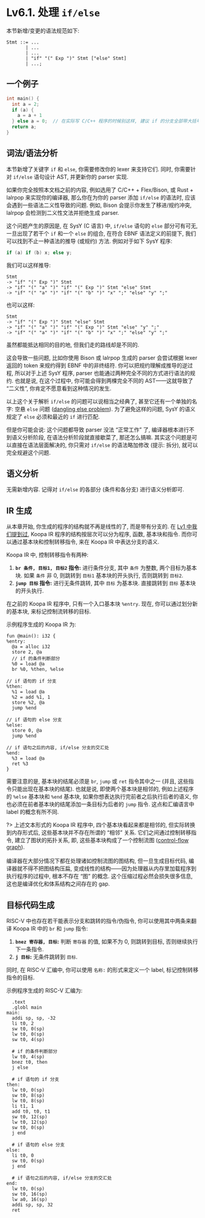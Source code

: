 # Lv6.1. 处理 `if/else`

本节新增/变更的语法规范如下:

```ebnf
Stmt ::= ...
       | ...
       | ...
       | "if" "(" Exp ")" Stmt ["else" Stmt]
       | ...;
```

## 一个例子

```c
int main() {
  int a = 2;
  if (a) {
    a = a + 1
  } else a = 0;  // 在实际写 C/C++ 程序的时候别这样, 建议 if 的分支全部带大括号
  return a;
}
```

## 词法/语法分析

本节新增了关键字 `if` 和 `else`, 你需要修改你的 lexer 来支持它们. 同时, 你需要针对 `if/else` 语句设计 AST, 并更新你的 parser 实现.

如果你完全按照本文档之前的内容, 例如选用了 C/C++ + Flex/Bison, 或 Rust + lalrpop 来实现你的编译器, 那么你在为你的 parser 添加 `if/else` 的语法时, 应该会遇到一些语法二义性导致的问题. 例如, Bison 会提示你发生了移进/规约冲突, lalrpop 会检测到二义性文法并拒绝生成 parser.

这个问题产生的原因是, 在 SysY (C 语言) 中, `if/else` 语句的 `else` 部分可有可无, 一旦出现了若干个 `if` 和一个 `else` 的组合, 在符合 EBNF 语法定义的前提下, 我们可以找到不止一种语法的推导 (或规约) 方法. 例如对于如下 SysY 程序:

```c
if (a) if (b) x; else y;
```

我们可以这样推导:

```
Stmt
-> "if" "(" Exp ")" Stmt
-> "if" "(" "a" ")" "if" "(" Exp ")" Stmt "else" Stmt
-> "if" "(" "a" ")" "if" "(" "b" ")" "x" ";" "else" "y" ";"
```

也可以这样:

```
Stmt
-> "if" "(" Exp ")" Stmt "else" Stmt
-> "if" "(" "a" ")" "if" "(" Exp ")" Stmt "else" "y" ";"
-> "if" "(" "a" ")" "if" "(" "b" ")" "x" ";" "else" "y" ";"
```

虽然都能抵达相同的目的地, 但我们走的路线却是不同的.

这会导致一些问题, 比如你使用 Bison 或 lalrpop 生成的 parser 会尝试根据 lexer 返回的 token 来规约得到 EBNF 中的非终结符. 你可以把规约理解成推导的逆过程, 所以对于上述 SysY 程序, parser 也能通过两种完全不同的方式进行语法的规约. 也就是说, 在这个过程中, 你可能会得到两棵完全不同的 AST——这就导致了 “二义性”, 你肯定不愿意看到这种情况的发生.

以上这个关于解析 `if/else` 的问题可以说相当之经典了, 甚至它还有一个单独的名字: 空悬 `else` 问题 ([dangling else problem](https://en.wikipedia.org/wiki/Dangling_else)). 为了避免这样的问题, SysY 的语义规定了 `else` 必须和最近的 `if` 进行匹配.

但是你可能会说: 这个问题都导致 parser 没法 “正常工作” 了, 编译器根本进行不到语义分析阶段, 在语法分析阶段就直接歇菜了, 那还怎么搞嘛. 其实这个问题是可以直接在语法层面解决的, 你只需对 `if/else` 的语法略加修改 (提示: 拆分), 就可以完全规避这个问题.

## 语义分析

无需新增内容. 记得对 `if/else` 的各部分 (条件和各分支) 进行语义分析即可.

## IR 生成

从本章开始, 你生成的程序的结构就不再是线性的了, 而是带有分支的. 在 [Lv1 中我们提到过](/lv1-main/ir-gen?id=koopa-ir-基础), Koopa IR 程序的结构按层次可以分为程序, 函数, 基本块和指令. 而你可以通过基本块和控制转移指令, 来在 Koopa IR 中表达分支的语义.

Koopa IR 中, 控制转移指令有两种:

1. **`br 条件, 目标1, 目标2` 指令:** 进行条件分支, 其中 `条件` 为整数, 两个目标为基本块. 如果 `条件` 非 0, 则跳转到 `目标1` 基本块的开头执行, 否则跳转到 `目标2`.
2. **`jump 目标` 指令:** 进行无条件跳转, 其中 `目标` 为基本块. 直接跳转到 `目标` 基本块的开头执行.

在之前的 Koopa IR 程序中, 只有一个入口基本块 `%entry`. 现在, 你可以通过划分新的基本块, 来标记控制流转移的目标.

示例程序生成的 Koopa IR 为:

```koopa
fun @main(): i32 {
%entry:
  @a = alloc i32
  store 2, @a
  // if 的条件判断部分
  %0 = load @a
  br %0, %then, %else

// if 语句的 if 分支
%then:
  %1 = load @a
  %2 = add %1, 1
  store %2, @a
  jump %end

// if 语句的 else 分支
%else:
  store 0, @a
  jump %end

// if 语句之后的内容, if/else 分支的交汇处
%end:
  %3 = load @a
  ret %3
}
```

需要注意的是, 基本块的结尾必须是 `br`, `jump` 或 `ret` 指令其中之一 (并且, 这些指令只能出现在基本块的结尾). 也就是说, 即使两个基本块是相邻的, 例如上述程序的 `%else` 基本块和 `%end` 基本块, 如果你想表达执行完前者之后执行后者的语义, 你也必须在前者基本块的结尾添加一条目标为后者的 `jump` 指令. 这点和汇编语言中 label 的概念有所不同.

?> 上述文本形式的 Koopa IR 程序中, 四个基本块看起来都是相邻的, 但实际转换到内存形式后, 这些基本块并不存在所谓的 “相邻” 关系. 它们之间通过控制转移指令, 建立了图状的拓扑关系, 即, 这些基本块构成了一个控制流图 ([control-flow graph](https://en.wikipedia.org/wiki/Control-flow_graph)).
<br><br>
编译器在大部分情况下都在处理诸如控制流图的图结构, 但一旦生成目标代码, 编译器就不得不把图结构压扁, 变成线性的结构——因为处理器从内存里加载程序到执行程序的过程中, 根本不存在 “图” 的概念. 这个压缩过程必然会损失很多信息, 这也是编译优化和体系结构之间存在的 gap.

## 目标代码生成

RISC-V 中也存在若干能表示分支和跳转的指令/伪指令, 你可以使用其中两条来翻译 Koopa IR 中的 `br` 和 `jump` 指令:

1. **`bnez 寄存器, 目标`:** 判断 `寄存器` 的值, 如果不为 0, 则跳转到目标, 否则继续执行下一条指令.
2. **`j 目标`:** 无条件跳转到 `目标`.

同时, 在 RISC-V 汇编中, 你可以使用 `名称:` 的形式来定义一个 label, 标记控制转移指令的目标.

示例程序生成的 RISC-V 汇编为:

```
  .text
  .globl main
main:
  addi sp, sp, -32
  li t0, 2
  sw t0, 0(sp)
  lw t0, 0(sp)
  sw t0, 4(sp)

  # if 的条件判断部分
  lw t0, 4(sp)
  bnez t0, then
  j else

  # if 语句的 if 分支
then:
  lw t0, 0(sp)
  sw t0, 8(sp)
  lw t0, 8(sp)
  li t1, 1
  add t0, t0, t1
  sw t0, 12(sp)
  lw t0, 12(sp)
  sw t0, 0(sp)
  j end

  # if 语句的 else 分支
else:
  li t0, 0
  sw t0, 0(sp)
  j end

  # if 语句之后的内容, if/else 分支的交汇处
end:
  lw t0, 0(sp)
  sw t0, 16(sp)
  lw a0, 16(sp)
  addi sp, sp, 32
  ret
```
